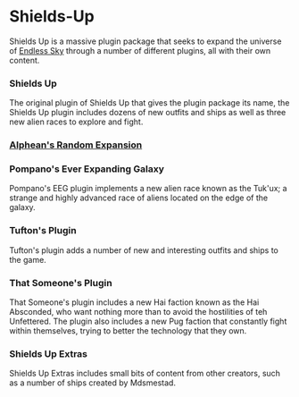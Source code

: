 # Shields-Up
  Shields Up is a massive plugin package that seeks to expand the universe of [Endless Sky](https://github.com/endless-sky/endless-sky) through a number of different plugins, all with their own content.
  
### Shields Up
  The original plugin of Shields Up that gives the plugin package its name, the Shields Up plugin includes dozens of new outfits and ships as well as three new alien races to explore and fight.

### [Alphean's Random Expansion](https://github.com/Disiuze/alphean-expansion)

### Pompano's Ever Expanding Galaxy
  Pompano's EEG plugin implements a new alien race known as the Tuk'ux; a strange and highly advanced race of aliens located on the edge of the galaxy.

### Tufton's Plugin
  Tufton's plugin adds a number of new and interesting outfits and ships to the game.

### That Someone's Plugin
  That Someone's plugin includes a new Hai faction known as the Hai Absconded, who want nothing more than to avoid the hostilities of teh Unfettered. The plugin also includes a new Pug faction that constantly fight within themselves, trying to better the technology that they own.

### Shields Up Extras
  Shields Up Extras includes small bits of content from other creators, such as a number of ships created by Mdsmestad.
